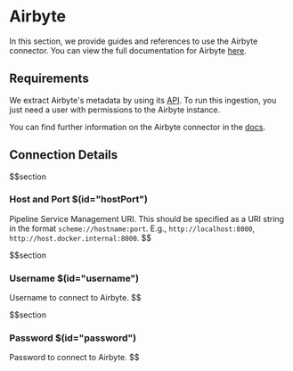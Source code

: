 # Airbyte

In this section, we provide guides and references to use the Airbyte connector. You can view the full documentation for Airbyte [here](https://docs.meta-mart.org/connectors/pipeline/airbyte).

## Requirements

We extract Airbyte's metadata by using its [API](https://docs.airbyte.com/api-documentation/). To run this ingestion, you just need a user with permissions to the Airbyte instance.

You can find further information on the Airbyte connector in the [docs](https://docs.meta-mart.org/connectors/pipeline/airbyte).

## Connection Details

$$section
### Host and Port $(id="hostPort")

Pipeline Service Management URI. This should be specified as a URI string in the format `scheme://hostname:port`. E.g., `http://localhost:8000`, `http://host.docker.internal:8000`.
$$

$$section
### Username $(id="username")
Username to connect to Airbyte.
$$

$$section
### Password $(id="password")
Password to connect to Airbyte.
$$
